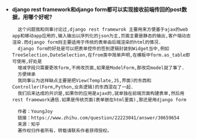 - **django rest framework和django form都可以实现接收前端传回的post数据，用哪个好呢?**

        这个问题我和同事讨论过,django rest framewrok 主要用来方便基于ajax的web app和移动app应用的,输入输出以序列化的json为主,页面主要是静态的输出,客户端动态渲染.而django form则主要适用于传统的表单由后端渲染的html的情况.
        django form的好处是可以把表单控件的签到逻辑封装到Widget当中,例如TreeSelection,DateSelection,在from类中简单声明,在模板中form.as_table即可使用,好处是
        增减字段只需要更改form,不用改页面,如果是ModelForm,那改完model就了事了.
        方便继承
        我同事认为这样缺点主要是把View(Template,JS,界面)的东西和Controller(Form,Python,业务逻辑)的东西混在了一起.
        我们后来达成的共识是,如果你的应用是ajax的,就单独在前端页面构建表单,然后用rest framework通信.如果是传统页面(表单嵌在html里面),那还是用django form
        
        作者：YoungJoy
        链接：https://www.zhihu.com/question/22223041/answer/30659654
        来源：知乎
        著作权归作者所有，转载请联系作者获得授权。